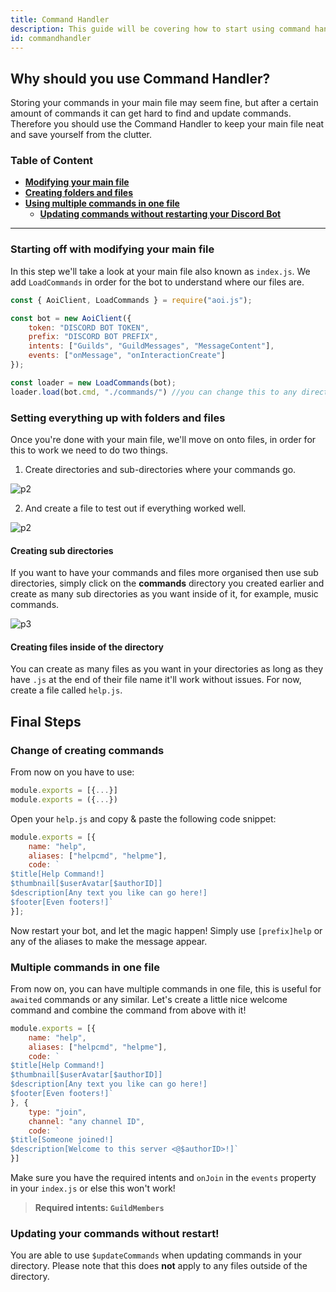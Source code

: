 ```yaml
---
title: Command Handler
description: This guide will be covering how to start using command handlers, creating multiple commands in one file and updating commands without restarting your Discord Bot.
id: commandhandler
---
```


## Why should you use Command Handler?

Storing your commands in your main file may seem fine, but after a certain amount of commands it can get hard to find and update commands. Therefore you should use the Command Handler to keep your main file neat and save yourself from the clutter.

### Table of Content

- **[Modifying your main file](#starting-off-with-modifying-your-main-file)**
- **[Creating folders and files](#final-steps)**
- **[Using multiple commands in one file](#multiple-commands-in-one-file)**
    - **[Updating commands without restarting your Discord Bot](#updating-your-commands-without-restart)**

---

### Starting off with modifying your main file

In this step we'll take a look at your main file also known as `index.js`. We add `LoadCommands` in order for
the bot to understand where our files are.

```javascript
const { AoiClient, LoadCommands } = require("aoi.js");

const bot = new AoiClient({
    token: "DISCORD BOT TOKEN",
    prefix: "DISCORD BOT PREFIX",
    intents: ["Guilds", "GuildMessages", "MessageContent"],
    events: ["onMessage", "onInteractionCreate"]
});

const loader = new LoadCommands(bot);
loader.load(bot.cmd, "./commands/") //you can change this to any directory you want
```

### Setting everything up with folders and files

Once you're done with your main file, we'll move on onto files, in order for this to work we need to do two things.

1. Create directories and sub-directories where your commands go.

![p2](https://cdn.discordapp.com/attachments/1082168708866244648/1083390579402088458/HwYiJqoeF9SAAAAAElFTkSuQmCC.png)

2. And create a file to test out if everything worked well.

![p2](https://cdn.discordapp.com/attachments/1082168708866244648/1083390890405543976/Awoopj94LkCqAAAAAElFTkSuQmCC.png)

#### Creating sub directories

If you want to have your commands and files more organised then use sub directories, simply click on the **commands**
directory you created earlier and create as many sub directories as you want inside of it, for example, music commands.

![p3](https://cdn.discordapp.com/attachments/1082168708866244648/1083391154227261540/e0P4fAZqcEmh2npQAAAAASUVORK5CYII.png)

#### Creating files inside of the directory

You can create as many files as you want in your directories as long as they have `.js` at the end of their file name
it'll work without issues. For now, create a file called `help.js`.

## Final Steps

### Change of creating commands

From now on you have to use:

```javascript
module.exports = [{...}]
module.exports = ({...})
```

Open your `help.js` and copy & paste the following code snippet:

```javascript
module.exports = [{
    name: "help",
    aliases: ["helpcmd", "helpme"],
    code: `
$title[Help Command!]
$thumbnail[$userAvatar[$authorID]] 
$description[Any text you like can go here!]
$footer[Even footers!]`
}];
```

Now restart your bot, and let the magic happen! Simply use `[prefix]help` or any of the aliases to make the message
appear.

### Multiple commands in one file

From now on, you can have multiple commands in one file, this is useful for `awaited` commands or any similar. Let's
create a little nice welcome command and combine the command from above with it!

```javascript
module.exports = [{
    name: "help",
    aliases: ["helpcmd", "helpme"],
    code: `
$title[Help Command!]
$thumbnail[$userAvatar[$authorID]] 
$description[Any text you like can go here!]
$footer[Even footers!]`
}, {
    type: "join",
    channel: "any channel ID",
    code: `
$title[Someone joined!]
$description[Welcome to this server <@$authorID>!]`
}]
```

Make sure you have the required intents and `onJoin` in the `events` property in your `index.js` or else this won't
work!
> **Required intents: `GuildMembers`**

### Updating your commands without restart!

You are able to use `$updateCommands` when updating commands in your directory. Please note that this does **not** apply
to any files outside of the directory.
